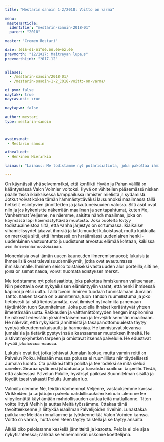 ```yaml
---
title: "Mestarin sanoin 1-2/2018: Voitto on varma"

menu:
 masterarticle:
  identifier: "mestarin-sanoin-2018-01"
  parent: "2018"

master: "Cremen Mestari"

date: 2018-01-01T00:00:00+02:00
prevmonth: "12/2017: Maitreyan lupaus"
prevmonthLink: "2017-12"


aliases:
  - /mestarin-sanoin/2018-01/
  - /mestarin-sanoin-1-2_2018-voitto-on-varma/

ei_pvm: false
naytakk: true
naytavuosi: true

naytapvm: false

author: mestari
type: mestarin-sanoin



avainsanat:
 - Mestarin sanoin

aihealueet:
 - Henkinen Hierarkia

lainaus: "Lainaus: Me todistamme nyt polarisaatiota, joka pakottaa ihmiskunnan valitsemaan. Niin pelottavia ovat nykyaikaisen elämäntyylin vaarat, että henki ihmisessä kapinoi ja etsii uutta. Tällä tavoin ihminen tuodaan tunnistamaan Jumalan Tahto."

---
```

<p>On käymässä yhä selvemmäksi, että konflikti Hyvän ja Pahan välillä on kääntymässä Valon Voimien voitoksi. Hyvä on vähitellen pääsemässä niskan päälle tässä ikiaikaisessa kamppailussa ihmisten mielistä ja sydämistä. Jotkut voivat kokea tämän hämmästyttäväksi lausunnoksi maailmassa tällä hetkellä esiintyvien jännitteiden ja jakautuneisuuden valossa. Silti asiat ovat niin ja jos kykenisitte näkemään maailman ja sen tapahtumat, kuten Me, Vanhemmat Veljenne, ne näemme, saisitte nähdä maailman, joka on käymässä läpi hämmästyttävää muutosta. Joka puolelta löytyy todistusaineistoa siitä, että vanha järjestys on sortumassa. Ikiaikaiset vihamielisyydet jakavat ihmisiä ja laittomuudet kukoistavat, mutta kaikkialla on merkkejä siitä, että ihmisessä on heräämässä uudenlainen henki – uudenlainen vastuuntunto ja uudistunut arvostus elämää kohtaan, kaikissa sen ilmenemismuodoissaan.</p>

<p>Monenlaisia ovat tämän uuden kauneuden ilmenemismuodot; lukuisia ja ihmeellisiä ovat tulevaisuudennäkymät, jotka ovat avautumassa ihmiskunnalle. Ihminen seisoo toistaiseksi vasta uuden alun porteilla; silti ne, joilla on silmät nähdä, voivat huomata edistyksen merkit.</p>

<p>Me todistamme nyt polarisaatiota, joka pakottaa ihmiskunnan valitsemaan. Niin pelottavia ovat nykyaikaisen elämäntyylin vaarat, että henki ihmisessä kapinoi ja etsii uutta. Tällä tavoin ihminen tuodaan tunnistamaan Jumalan Tahto. Kaiken takana on Suunnitelma, tuon Tahdon ruumiillistuma ja joko tietoisesti tai sitä tiedostamatta, ovat ihmiset nyt valmiita panemaan täytäntöön tuon Suunnitelman. Joka puolella ihmiset kerääntyvät yhteen ilmentämään uutta. Rakkauden ja välttämättömyyden hengen inspiroimina he näkevät edessään yksinkertaisemman ja tervejärkisemmän maailmaan. He näkevät, että nykyisistä jännitteistä ja tasapainottomuudesta täytyy syntyä oikeudenmukaisuutta ja harmoniaa. He tunnistavat olevansa jumalaisia ja tietävät pystyvänsä aikaansaamaan muutoksen ihmeitä. He aistivat nykyhetken tarpeen ja omistavat itsensä palvelulle. He edustavat hyvää jokaisessa maassa.</p>

<p>Lukuisia ovat tiet, jotka johtavat Jumalan luokse, mutta varmin reitti on Palvelun Polku. Missään muussa polussa ei ruumiillistu niin täydellisesti Jumalan luonto. Ota paikkasi tältä polulta ja tee todeksi se mitä sielusi sanelee. Seuraa sydämesi johdatusta ja havahdu maailman tarpeille. Tiedä, että astuessasi Palvelun Polulle, hyväksyt paikkasi Suunnitelman sisältä ja löydät itsesi vakaasti Polulta Jumalan luo.</p>

<p>Valmiita olemme Me, teidän Vanhemmat Veljenne, vastauksemme kanssa. Virikkeiden ja tarjottujen palvelumahdollisuuksien keinoin tulemme Me viipyilemättä käyttämään mahdollisuuden auttaa teitä matkallanne. Täten voitte liittyä Meihin ja auttaa Meitä työssämme. Ottakaa tämä tavoitteeksenne ja liittykää maailman Palvelijoiden riveihin. Lunastakaa paikkanne Meidän rinnallamme ja työskennelkää Valon Voimien kanssa. Voitto on varma, mutta sen eteen täytyy taistella ja se täytyy ansaita.</p>

<p>Älkää olko peloissanne keskellä jännitteitä ja kaaosta. Pelolla ei ole sijaa nykytilanteessa; nähkää se ennemminkin uskonne koettelijana.</p>